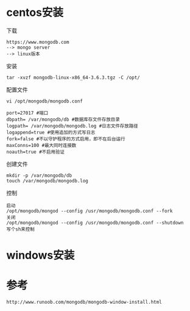 
# centos安装

下载

    https://www.mongodb.com
    --> mongo server 
    --> linux版本

安装

    tar -xvzf mongodb-linux-x86_64-3.6.3.tgz -C /opt/
    
配置文件

    vi /opt/mongodb/mongodb.conf
    
    port=27017 #端口  
    dbpath= /var/mongodb/db #数据库存文件存放目录  
    logpath= /var/mongodb/mongodb.log #日志文件存放路径  
    logappend=true #使用追加的方式写日志  
    fork=false #不以守护程序的方式启用，即不在后台运行  
    maxConns=100 #最大同时连接数  
    noauth=true #不启用验证  
    
创建文件

    mkdir -p /var/mongodb/db
    touch /var/mongodb/mongodb.log

控制

    启动
    /opt/mongodb/mongod --config /usr/mongodb/mongodb.conf --fork
    关闭
    /opt/mongodb/mongod --config /usr/mongodb/mongodb.conf --shutdown
    写个sh来控制
    
     
# windows安装







# 参考

	http://www.runoob.com/mongodb/mongodb-window-install.html






		


